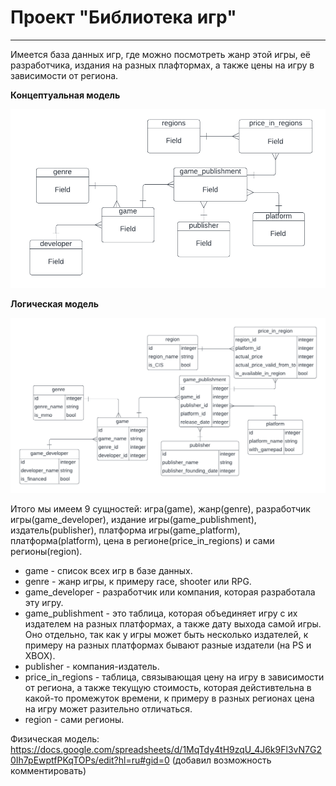 # Проект "Библиотека игр"

---

Имеется база данных игр, где можно посмотреть жанр этой игры, её разработчика, издания на разных плафтормах, а также цены на игру в зависимости от региона.

**Концептуальная модель**

![](models/Concept_model.png)

**Логическая модель**

![](models/Logic_model.png)

Итого мы имеем 9 сущностей: игра(game), жанр(genre), разработчик игры(game_developer), издание игры(game_publishment), издатель(publisher), платформа игры(game_platform), платформа(platform), цена в регионе(price_in_regions) и сами регионы(region).

* game - список всех игр в базе данных.
* genre - жанр игры, к примеру race, shooter или RPG.
* game_developer - разработчик или компания, которая разработала эту игру.
* game_publishment - это таблица, которая объединяет игру с их издателем на разных платформах, а также дату выхода самой игры. Оно отдельно, так как у игры может быть несколько издателей, к примеру на разных платформах бывают разные издатели (на PS и XBOX).
* publisher - компания-издатель.
* price_in_regions - таблица, связывающая цену на игру в зависимости от региона, а также текущую стоимость, которая дейстивтельна в какой-то промежуток времени, к примеру в разных регионах цена на игру может разительно отличаться.
* region - сами регионы.

Физическая модель: https://docs.google.com/spreadsheets/d/1MqTdy4tH9zqU_4J6k9Fl3vN7G20Ih7pEwptfPKqTOPs/edit?hl=ru#gid=0 (добавил возможность комментировать)
